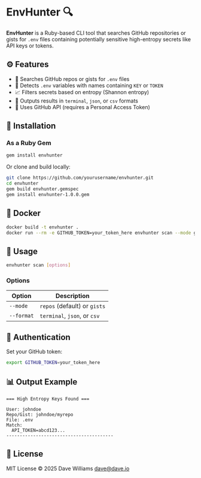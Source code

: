 # EnvHunter 🔍

**EnvHunter** is a Ruby-based CLI tool that searches GitHub repositories or gists for `.env` files containing potentially sensitive high-entropy secrets like API keys or tokens.

## ⚙️ Features

- 🔎 Searches GitHub repos or gists for `.env` files
- 🧪 Detects `.env` variables with names containing `KEY` or `TOKEN`
- 📈 Filters secrets based on entropy (Shannon entropy)
- 💬 Outputs results in `terminal`, `json`, or `csv` formats
- 🔐 Uses GitHub API (requires a Personal Access Token)

## 🧰 Installation

### As a Ruby Gem

```bash
gem install envhunter
```

Or clone and build locally:

```bash
git clone https://github.com/yourusername/envhunter.git
cd envhunter
gem build envhunter.gemspec
gem install envhunter-1.0.0.gem
```

## 🐳 Docker

```bash
docker build -t envhunter .
docker run --rm -e GITHUB_TOKEN=your_token_here envhunter scan --mode gists --format json
```

## 🚀 Usage

```bash
envhunter scan [options]
```

### Options

| Option     | Description                  |
| ---------- | ---------------------------- |
| `--mode`   | `repos` (default) or `gists` |
| `--format` | `terminal`, `json`, or `csv` |

## 🔐 Authentication

Set your GitHub token:

```bash
export GITHUB_TOKEN=your_token_here
```

## 📊 Output Example

```plaintext
=== High Entropy Keys Found ===

User: johndoe
Repo/Gist: johndoe/myrepo
File: .env
Match:
  API_TOKEN=abcd123...
----------------------------------------
```

## 📝 License

MIT License © 2025 Dave Williams <dave@dave.io>
